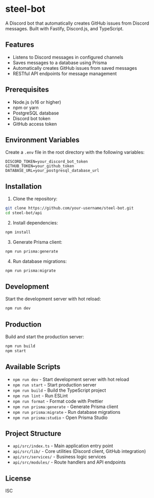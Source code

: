# steel-bot

A Discord bot that automatically creates GitHub issues from Discord messages. Built with Fastify, Discord.js, and TypeScript.

## Features

- Listens to Discord messages in configured channels
- Saves messages to a database using Prisma
- Automatically creates GitHub issues from saved messages
- RESTful API endpoints for message management

## Prerequisites

- Node.js (v16 or higher)
- npm or yarn
- PostgreSQL database
- Discord bot token
- GitHub access token

## Environment Variables

Create a `.env` file in the root directory with the following variables:

```env
DISCORD_TOKEN=your_discord_bot_token
GITHUB_TOKEN=your_github_token
DATABASE_URL=your_postgresql_database_url
```

## Installation

1. Clone the repository:

```bash
git clone https://github.com/your-username/steel-bot.git
cd steel-bot/api
```

2. Install dependencies:

```bash
npm install
```

3. Generate Prisma client:

```bash
npm run prisma:generate
```

4. Run database migrations:

```bash
npm run prisma:migrate
```

## Development

Start the development server with hot reload:

```bash
npm run dev
```

## Production

Build and start the production server:

```bash
npm run build
npm start
```

## Available Scripts

- `npm run dev` - Start development server with hot reload
- `npm run start` - Start production server
- `npm run build` - Build the TypeScript project
- `npm run lint` - Run ESLint
- `npm run format` - Format code with Prettier
- `npm run prisma:generate` - Generate Prisma client
- `npm run prisma:migrate` - Run database migrations
- `npm run prisma:studio` - Open Prisma Studio

## Project Structure

- `api/src/index.ts` - Main application entry point
- `api/src/lib/` - Core utilities (Discord client, GitHub integration)
- `api/src/services/` - Business logic services
- `api/src/modules/` - Route handlers and API endpoints

## License

ISC
